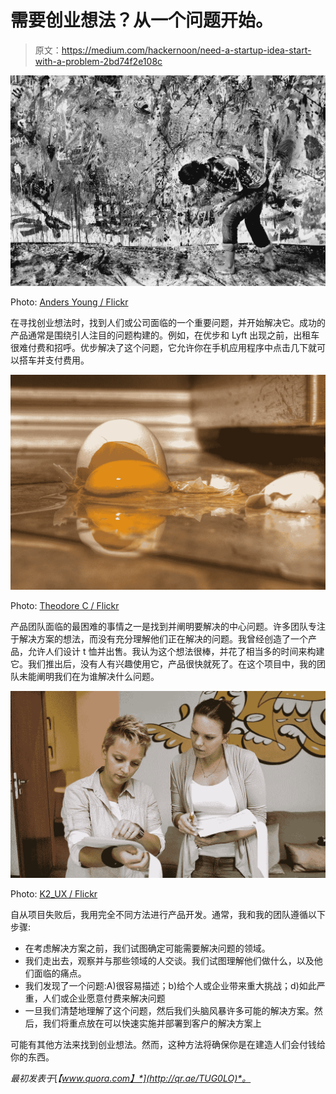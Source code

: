 # 需要创业想法？从一个问题开始。

> 原文：<https://medium.com/hackernoon/need-a-startup-idea-start-with-a-problem-2bd74f2e108c>

![](img/4832a37b80e4ba42e1f705fd0c25bb0d.png)

Photo: [Anders Young / Flickr](https://flic.kr/p/77monR)

在寻找创业想法时，找到人们或公司面临的一个重要问题，并开始解决它。成功的产品通常是围绕引人注目的问题构建的。例如，在优步和 Lyft 出现之前，出租车很难付费和招呼。优步解决了这个问题，它允许你在手机应用程序中点击几下就可以搭车并支付费用。

![](img/5df6f5331a53b4d55f8295cc76e089d2.png)

Photo: [Theodore C / Flickr](https://flic.kr/p/bFff3r)

产品团队面临的最困难的事情之一是找到并阐明要解决的中心问题。许多团队专注于解决方案的想法，而没有充分理解他们正在解决的问题。我曾经创造了一个产品，允许人们设计 t 恤并出售。我认为这个想法很棒，并花了相当多的时间来构建它。我们推出后，没有人有兴趣使用它，产品很快就死了。在这个项目中，我的团队未能阐明我们在为谁解决什么问题。

![](img/7c94e53c28a63d6571db6aee010ec2a4.png)

Photo: [K2_UX / Flickr](https://flic.kr/p/dSueCy)

自从项目失败后，我用完全不同方法进行产品开发。通常，我和我的团队遵循以下步骤:

*   在考虑解决方案之前，我们试图确定可能需要解决问题的领域。
*   我们走出去，观察并与那些领域的人交谈。我们试图理解他们做什么，以及他们面临的痛点。
*   我们发现了一个问题:A)很容易描述；b)给个人或企业带来重大挑战；d)如此严重，人们或企业愿意付费来解决问题
*   一旦我们清楚地理解了这个问题，然后我们头脑风暴许多可能的解决方案。然后，我们将重点放在可以快速实施并部署到客户的解决方案上

可能有其他方法来找到创业想法。然而，这种方法将确保你是在建造人们会付钱给你的东西。

*最初发表于*[*【www.quora.com】*](http://qr.ae/TUG0LO)*。*